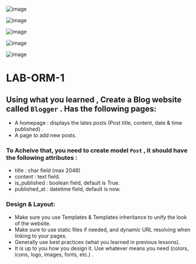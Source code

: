 ![image](https://github.com/user-attachments/assets/674f3e39-e0da-4142-9244-3ddd6182e2de)

![image](https://github.com/user-attachments/assets/afc41295-2840-4b77-b2fe-fa4237ecb409)

![image](https://github.com/user-attachments/assets/b73397ae-6192-453d-937c-bef8c06a42c1)

![image](https://github.com/user-attachments/assets/cce357b4-6ad6-42b9-baee-b52668ca744c)

![image](https://github.com/user-attachments/assets/815dcf01-1098-4232-8f98-5bfcc9c6a980)

# LAB-ORM-1


## Using what you learned , Create a Blog website called `Blogger` . Has the following pages:
- A homepage : displays the lates posts (Post title, content, date & time published) .
- A page to add new posts.


### To Acheive that, you need to create model `Post` , it should have the following attributes :
- title : char field (max 2048)
- content : text field.
- is_published : boolean field, default is True.
- published_at : datetime field, default is now.

### Design & Layout:
  - Make sure you use Templates & Templates inheritance to unify the look of the website.
  - Make sure to use static files if needed, and dynamic URL resolving when linking to your pages.
  - Generally use best practices (what you learned in previous lessons).
  - It is up to you how you design it. Use whatever means you need (colors, icons, logo, images, fonts, etc.) .
